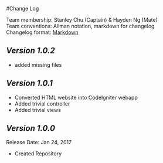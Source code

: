 #Change Log

Team membership:  Stanley Chu (Captain) & Hayden Ng (Mate)  
Team conventions: Allman notation, markdown for changelog  
Changelog format: [Markdown](https://github.com/adam-p/markdown-here/wiki/Markdown-Cheatsheet) 

## *Version 1.0.2*
  - added missing files 

## *Version 1.0.1*
  - Converted HTML website into CodeIgniter webapp
  - Added trivial controller
  - Added trivial views

## *Version 1.0.0*
Release Date: Jan 24, 2017
  - Created Repository
  

